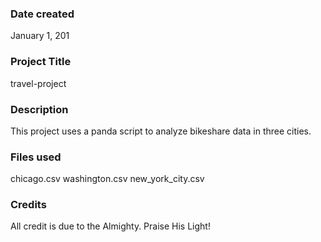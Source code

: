 ### Date created
January 1, 201

### Project Title
travel-project

### Description
This project uses a panda script to analyze bikeshare data in three cities.

### Files used
chicago.csv
washington.csv
new_york_city.csv

### Credits
All credit is due to the Almighty. Praise His Light!
